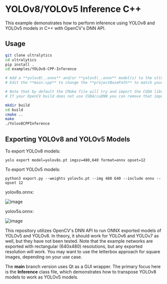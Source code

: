 # YOLOv8/YOLOv5 Inference C++

This example demonstrates how to perform inference using YOLOv8 and YOLOv5 models in C++ with OpenCV's DNN API.

## Usage

```bash
git clone ultralytics
cd ultralytics
pip install .
cd examples/YOLOv8-CPP-Inference

# Add a **yolov8\_.onnx** and/or **yolov5\_.onnx** model(s) to the ultralytics folder.
# Edit the **main.cpp** to change the **projectBasePath** to match your user.

# Note that by default the CMake file will try and import the CUDA library to be used with the OpenCVs dnn (cuDNN) GPU Inference.
# If your OpenCV build does not use CUDA/cuDNN you can remove that import call and run the example on CPU.

mkdir build
cd build
cmake ..
make
./Yolov8CPPInference
```

## Exporting YOLOv8 and YOLOv5 Models

To export YOLOv8 models:

```commandline
yolo export model=yolov8s.pt imgsz=480,640 format=onnx opset=12
```

To export YOLOv5 models:

```commandline
python3 export.py --weights yolov5s.pt --img 480 640 --include onnx --opset 12
```

yolov8s.onnx:

![image](https://user-images.githubusercontent.com/40023722/217356132-a4cecf2e-2729-4acb-b80a-6559022d7707.png)

yolov5s.onnx:

![image](https://user-images.githubusercontent.com/40023722/217357005-07464492-d1da-42e3-98a7-fc753f87d5e6.png)

This repository utilizes OpenCV's DNN API to run ONNX exported models of YOLOv5 and YOLOv8. In theory, it should work
for YOLOv6 and YOLOv7 as well, but they have not been tested. Note that the example networks are exported with
rectangular (640x480) resolutions, but any exported resolution will work. You may want to use the letterbox approach for
square images, depending on your use case.

The **main** branch version uses Qt as a GUI wrapper. The primary focus here is the **Inference** class file, which
demonstrates how to transpose YOLOv8 models to work as YOLOv5 models.
